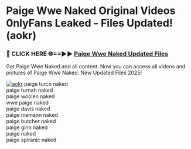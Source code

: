 # Paige Wwe Naked Original Videos 0nlyFans Leaked - Files Updated! (aokr)

<h3>🔴 CLICK HERE 🌐==►► <a href="https://tinyurl.com/up5wt9bj" rel="nofollow">Paige Wwe Naked Updated Files</a></h3>

Get Paige Wwe Naked and all content. Now you can access all videos and pictures of Paige Wwe Naked. New Updated Files 2025!

[![aokr](https://i.imgur.com/ABiUzMV.gif)](https://tinyurl.com/up5wt9bj)
paige turco naked<br>
paige turnah naked<br>
paige woolen naked<br>
wwe paige naked<br>
paige davis naked<br>
paige niemann naked<br>
paige butcher naked<br>
paige ginn naked<br>
paige naked<br>
paige spiranic naked